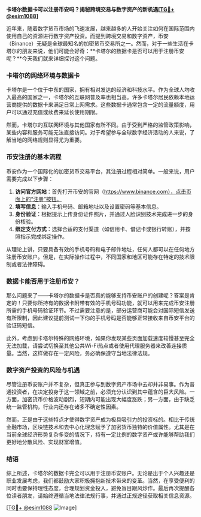 **卡塔尔数据卡可以注册币安吗？揭秘跨境交易与数字资产的新机遇[[TG💪+ @esim1088](https://t.me/s/esim1088)]**

近年来，随着数字货币市场的飞速发展，越来越多的人开始关注如何在国际范围内使用自己的资源进行数字资产投资。而提到跨境交易和数字资产，币安（Binance）无疑是全球最知名的加密货币交易所之一。然而，对于一些生活在卡塔尔的朋友来说，他们可能会好奇：**卡塔尔的数据卡是否可以用于注册币安呢？**今天我们就来详细探讨这个问题。

### 卡塔尔的网络环境与数据卡

卡塔尔是一个位于中东的国家，拥有相对发达的经济和科技水平。作为全球人均收入最高的国家之一，卡塔尔的互联网普及率也相当高。许多卡塔尔居民依赖本地运营商提供的数据卡来满足日常上网需求。这些数据卡通常包含一定的流量额度，用户可以通过充值或续费来延长使用期限。

然而，卡塔尔的互联网环境与其他国家有所不同。由于受到严格的监管政策影响，某些内容和服务可能无法直接访问。对于希望参与全球数字经济活动的人来说，了解当地的网络规则显得尤为重要。

### 币安注册的基本流程

币安作为一个国际化的加密货币交易平台，其注册过程相对简单。一般来说，用户需要完成以下步骤：

1. **访问官方网站**：首先打开币安的官网（https://www.binance.com），点击页面上的“注册”按钮。
2. **填写信息**：输入手机号码、邮箱地址以及设置密码等基本信息。
3. **身份验证**：根据提示上传身份证件照片，并通过人脸识别技术完成进一步的身份核验。
4. **绑定支付方式**：选择合适的支付渠道（如信用卡、借记卡或银行转账），并按照指示完成绑定操作。

从理论上讲，只要具备有效的手机号码和电子邮件地址，任何人都可以在任何地方注册币安账户。但是，在实际操作过程中，不同国家和地区可能存在特定的技术限制或者法律障碍。

### 数据卡能否用于注册币安？

那么问题来了——卡塔尔的数据卡是否真的能够支持币安账户的创建呢？答案是肯定的！只要你所持有的数据卡附带有效的手机号码功能，就可以用来完成币安注册所需的手机号码验证环节。不过需要注意的是，部分运营商可能会对国际短信发送有所限制，因此建议提前测试一下你的手机号码是否能够正常接收来自币安平台的验证码短信。

此外，考虑到卡塔尔特殊的网络环境，如果你发现某些页面加载速度较慢甚至完全无法加载，请尝试切换至其他公共Wi-Fi热点或者使用代理服务器来改善连接质量。当然，这样做存在一定风险，务必确保遵守当地法律法规。

### 数字资产投资的风险与机遇

尽管注册币安账户并不复杂，但真正参与到数字资产市场中去却并非易事。作为普通投资者，在决定投身于这一领域之前，必须充分认识到其中蕴含的巨大风险。一方面，加密货币价格波动剧烈，短期内可能出现大幅度涨跌；另一方面，由于缺乏统一监管机构，行业内还存在诸多不确定性因素。

然而，正是由于这些特点才使得数字资产成为极具吸引力的投资标的。相比于传统金融市场，区块链技术和去中心化理念赋予了加密货币独特的价值属性。尤其是在当前全球经济形势复杂多变的情况下，持有一定比例的数字资产或许能够帮助我们更好地分散风险、实现财富增值。

### 结语

综上所述，卡塔尔的数据卡完全可以用于注册币安账户。无论是出于个人兴趣还是职业发展考虑，我们都鼓励大家积极拥抱新技术带来的变革。当然，在享受便利的同时也要保持理性态度，合理规划资金投入，避免盲目跟风炒作。最后再次提醒各位读者朋友，请始终遵循当地法律法规行事，并通过正规途径获取相关信息资源。

[[TG💪+ @esim1088](https://t.me/s/esim1088) ![Image](https://i.postimg.cc/4NQfJmqS/Snipaste-2025-05-13-00-14-12.png)]